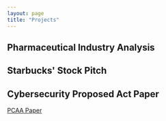 ```yaml
---
layout: page
title: "Projects"
---
```

## Pharmaceutical Industry Analysis

## Starbucks' Stock Pitch

## Cybersecurity Proposed Act Paper
[PCAA Paper](CybersecurityProposedAct.pdf)
